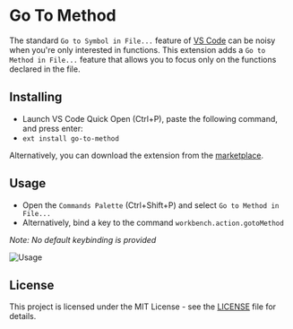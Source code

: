 # Go To Method
The standard `Go to Symbol in File...` feature of [VS Code](https://github.com/Microsoft/vscode) can be noisy when you're only interested in functions. This extension adds a `Go to Method in File...` feature that allows you to focus only on the functions declared in the file.

## Installing
* Launch VS Code Quick Open (Ctrl+P), paste the following command, and press enter:
* `ext install go-to-method`

Alternatively, you can download the extension from the [marketplace](https://marketplace.visualstudio.com/items?itemName=trixnz.go-to-method).

## Usage
* Open the `Commands Palette` (Ctrl+Shift+P) and select `Go to Method in File...`
* Alternatively, bind a key to the command `workbench.action.gotoMethod`

*Note: No default keybinding is provided*

![Usage](https://github.com/trixnz/vscode-go-to-method/raw/master/images/usage.gif)

## License

This project is licensed under the MIT License - see the [LICENSE](https://github.com/trixnz/vscode-go-to-method/blob/master/LICENSE) file for details.